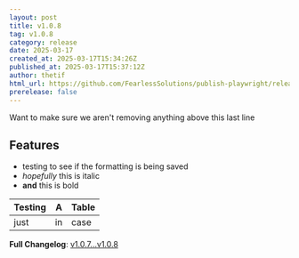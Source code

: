 ```yaml
---
layout: post
title: v1.0.8
tag: v1.0.8
category: release
date: 2025-03-17
created_at: 2025-03-17T15:34:26Z
published_at: 2025-03-17T15:37:12Z
author: thetif
html_url: https://github.com/FearlessSolutions/publish-playwright/releases/tag/v1.0.8
prerelease: false
---
```


Want to make sure we aren't removing anything above this last line

## Features
* testing to see if the formatting is being saved
* *hopefully* this is italic
* **and** this is bold

|Testing|A|Table|
|---|---|---|
|just|in|case|

**Full Changelog**: [v1.0.7...v1.0.8](https://github.com/FearlessSolutions/publish-playwright/compare/v1.0.7...v1.0.8)

